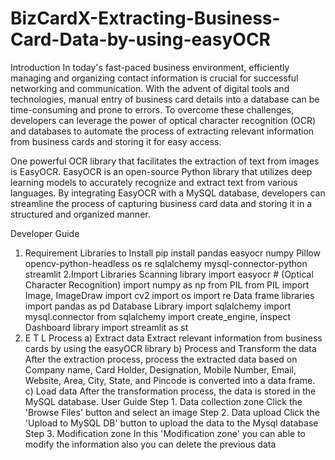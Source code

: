 # BizCardX-Extracting-Business-Card-Data-by-using-easyOCR
Introduction
In today's fast-paced business environment, efficiently managing and organizing contact information is crucial for successful networking and communication. With the advent of digital tools and technologies, manual entry of business card details into a database can be time-consuming and prone to errors. To overcome these challenges, developers can leverage the power of optical character recognition (OCR) and databases to automate the process of extracting relevant information from business cards and storing it for easy access.

One powerful OCR library that facilitates the extraction of text from images is EasyOCR. EasyOCR is an open-source Python library that utilizes deep learning models to accurately recognize and extract text from various languages. By integrating EasyOCR with a MySQL database, developers can streamline the process of capturing business card data and storing it in a structured and organized manner.

Developer Guide
1. Requirement Libraries to Install
pip install pandas easyocr numpy Pillow opencv-python-headless os re sqlalchemy mysql-connector-python streamlit
2.Import Libraries
Scanning library
import easyocr # (Optical Character Recognition)
import numpy as np
from PIL
from PIL import Image, ImageDraw
import cv2
import os
import re
Data frame libraries
import pandas as pd
Database Library
import sqlalchemy
import mysql.connector
from sqlalchemy import create_engine, inspect
Dashboard library
import streamlit as st
3. E T L Process
a) Extract data
Extract relevant information from business cards by using the easyOCR library
b) Process and Transform the data
After the extraction process, process the extracted data based on Company name, Card Holder, Designation, Mobile Number, Email, Website, Area, City, State, and Pincode is converted into a data frame.
c) Load data
After the transformation process, the data is stored in the MySQL database.
User Guide
Step 1. Data collection zone
Click the 'Browse Files' button and select an image
Step 2. Data upload
Click the 'Upload to MySQL DB' button to upload the data to the Mysql database
Step 3. Modification zone
In this 'Modification zone' you can able to modify the information also you can delete the previous data
